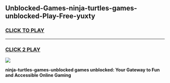 
## Unblocked-Games-ninja-turtles-games-unblocked-Play-Free-yuxty
<h3>
<a href="https://premium76.site?title=ninja-turtles-games-unblocked&ref=19M">CLICK TO PLAY</a></h3>
<hr>

<h3>
<a href="https://premium76.site?title=ninja-turtles-games-unblocked&ref=19M">CLICK 2 PLAY</a>
  
</h3>

<a href="https://premium76.site?title=ninja-turtles-games-unblocked&ref=19M"><img src="https://clearcache.store/games.png"></a>


**ninja-turtles-games-unblocked games unblocked: Your Gateway to Fun and Accessible Online Gaming**
